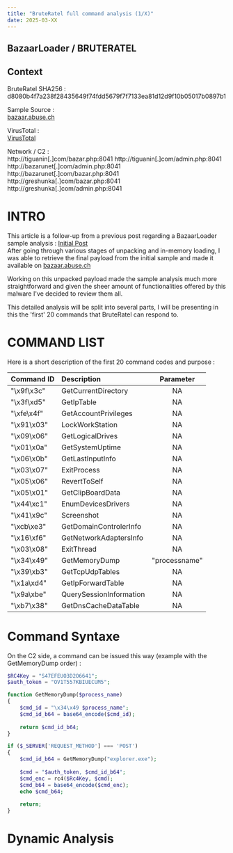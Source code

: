 ```yaml
---
title: "BruteRatel full command analysis (1/X)"
date: 2025-03-XX
---
```


<link rel="stylesheet" href="/css/main.css">

## BazaarLoader / BRUTERATEL  

## Context  

BruteRatel SHA256 : d8080b4f7a238f28435649f74fdd5679f7f7133ea81d12d9f10b05017b0897b1  

Sample Source :  
[bazaar.abuse.ch](https://bazaar.abuse.ch/sample/d8080b4f7a238f28435649f74fdd5679f7f7133ea81d12d9f10b05017b0897b1/)   

VirusTotal :  
[VirusTotal](https://www.virustotal.com/gui/file/d8080b4f7a238f28435649f74fdd5679f7f7133ea81d12d9f10b05017b0897b1)  

Network / C2 :  
http://tiguanin[.]com/bazar.php:8041
http://tiguanin[.]com/admin.php:8041  
http://bazarunet[.]com/admin.php:8041  
http://bazarunet[.]com/bazar.php:8041  
http://greshunka[.]com/bazar.php:8041 
http://greshunka[.]com/admin.php:8041 

# INTRO  

This article is a follow-up from a previous post regarding a BazaarLoader sample analysis : [Initial Post](https://cedricg-mirror.github.io/2025/02/04/BazaarLoader.html)  
After going through various stages of unpacking and in-memory loading, I was able to retrieve the final payload from the initial sample and made it available on [bazaar.abuse.ch](https://bazaar.abuse.ch/sample/d8080b4f7a238f28435649f74fdd5679f7f7133ea81d12d9f10b05017b0897b1/)  

Working on this unpacked payload made the sample analysis much more straightforward and given the sheer amount of functionalities offered by this malware I've decided to review them all.  

This detailed analysis will be split into several parts, I will be presenting in this the 'first' 20 commands that BruteRatel can respond to.  

# COMMAND LIST

Here is a short description of the first 20 command codes and purpose :  

| Command ID   | Description             | Parameter     |
| :----------- | :---------------------- | :------------:|
| "\x9f\x3c"   | GetCurrentDirectory     | NA            |
| "\x3f\xd5"   | GetIpTable              | NA            |
| "\xfe\x4f"   | GetAccountPrivileges    | NA            |
| "\x91\x03"   | LockWorkStation         | NA            |
| "\x09\x06"   | GetLogicalDrives        | NA            |
| "\x01\x0a"   | GetSystemUptime         | NA            |
| "\x06\x0b"   | GetLastInputInfo        | NA            |
| "\x03\x07"   | ExitProcess             | NA            |
| "\x05\x06"   | RevertToSelf            | NA            |
| "\x05\x01"   | GetClipBoardData        | NA            |
| "\x44\xc1"   | EnumDevicesDrivers      | NA            |
| "\x41\x9c"   | Screenshot              | NA            |
| "\xcb\xe3"   | GetDomainControlerInfo  | NA            |
| "\x16\xf6"   | GetNetworkAdaptersInfo  | NA            |
| "\x03\x08"   | ExitThread              | NA            |
| "\x34\x49"   | GetMemoryDump           | "processname" |
| "\x39\xb3"   | GetTcpUdpTables         | NA            | 
| "\x1a\xd4"   | GetIpForwardTable       | NA            | 
| "\x9a\xbe"   | QuerySessionInformation | NA            | 
| "\xb7\x38"   | GetDnsCacheDataTable    | NA            |

# Command Syntaxe  

On the C2 side, a command can be issued this way (example with the GetMemoryDump order) :  

```php
$RC4Key = "S47EFEUO3D2O6641";
$auth_token = "OV1T557KBIUECUM5";

function GetMemoryDump($process_name)
{
	$cmd_id = "\x34\x49 $process_name";
	$cmd_id_b64 = base64_encode($cmd_id);
	
	return $cmd_id_b64;
}

if ($_SERVER['REQUEST_METHOD'] === 'POST')
{
	$cmd_id_b64 = GetMemoryDump("explorer.exe");
	
	$cmd = "$auth_token, $cmd_id_b64";
	$cmd_enc = rc4($Rc4Key, $cmd);
	$cmd_b64 = base64_encode($cmd_enc);
	echo $cmd_b64;
	
	return;
}
```

# Dynamic Analysis  


